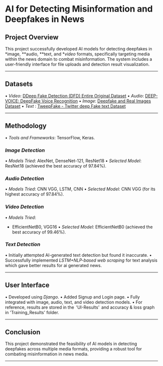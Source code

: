 # AI for Detecting Misinformation and Deepfakes in News

## Project Overview
This project successfully developed AI models for detecting deepfakes in *image, **audio, **text, and **video* formats, specifically targeting media within the news domain to combat misinformation. The system includes a user-friendly interface for file uploads and detection result visualization.

---

## Datasets
•⁠  ⁠*Video*: [DDeep Fake Detection (DFD) Entire Original Dataset](https://www.kaggle.com/datasets/sanikatiwarekar/deep-fake-detection-dfd-entire-original-dataset)
•⁠  ⁠*Audio*: [DEEP-VOICE: DeepFake Voice Recognition](https://www.kaggle.com/datasets/birdy654/deep-voice-deepfake-voice-recognition)
•⁠  ⁠*Image*: [Deepfake and Real Images Dataset](https://www.kaggle.com/datasets/manjilkarki/deepfake-and-real-images)
•  *Text* : [TweepFake - Twitter deep Fake text Dataset](https://www.kaggle.com/datasets/mtesconi/twitter-deep-fake-text)


---

## Methodology
•⁠  ⁠*Tools and Frameworks*: TensorFlow, Keras.

### *Image Detection*
•⁠  ⁠*Models Tried*: AlexNet, DenseNet-121, ResNet18
•⁠  ⁠*Selected Model*: ResNet18 (achieved the best accuracy of 97.84%).


### *Audio Detection*
•⁠  ⁠*Models Tried*: CNN VGG, LSTM, CNN 
•⁠  ⁠*Selected Model*: CNN VGG (for its highest accuracy of 97.84%).


### *Video Detection*
•⁠  ⁠*Models Tried*:
  - EfficientNetB0, VGG16
•⁠  ⁠*Selected Model*: EfficientNetB0 (achieved the best accuracy of 99.46%).


### *Text Detection*
•⁠  ⁠Initially attempted AI-generated text detection but found it inaccurate.
•⁠  ⁠Successfully implemented *LSTM+NLP-based web scraping* for text analysis which gave better results for ai generated news.

---

## User Interface
•⁠  ⁠Developed using *Django*.
•  Added Signup and Login page.
•⁠  ⁠Fully integrated with image, audio, text, and video detection models.
•⁠  For reference, results are stored in the ⁠ 'UI-Results' ⁠ and accuracy & loss graph in 'Training_Results' folder.

---

## Conclusion
This project demonstrated the feasibility of AI models in detecting deepfakes across multiple media formats, providing a robust tool for combating misinformation in news media. 

---

